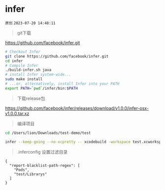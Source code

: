 # infer

`原创` `2023-07-20 14:48:11`

> git下载

https://github.com/facebook/infer.git

```bash
# Checkout Infer
git clone https://github.com/facebook/infer.git
cd infer
# Compile Infer
./build-infer.sh java
# install Infer system-wide...
sudo make install
# ...or, alternatively, install Infer into your PATH
export PATH=`pwd`/infer/bin:$PATH
```

> 下载release包

https://github.com/facebook/infer/releases/download/v1.0.0/infer-osx-v1.0.0.tar.xz


> 编译项目

```bash
cd /Users/lion/Downloads/test-demo/test

infer --keep-going --no-xcpretty -- xcodebuild -workspace test.xcworkspace -scheme test -configuration Debug -sdk iphoneos
```

> .inferconfig 设置过滤目录

```
{
  "report-blacklist-path-regex": [
    "Pods",
    "test/Librarys"
  ]
}
```


